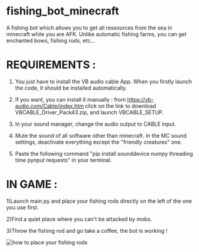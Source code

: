 # fishing_bot_minecraft
A fishing bot which allows you to get all ressources from the sea in minecraft while you are AFK. Unlike automatic fishing farms, you can get enchanted bows, fishing rods, etc...


# REQUIREMENTS :

1) You just have to install the VB audio cable App. When you firstly launch the code, it should be installed automatically.

2) If you want, you can install it manually : from https://vb-audio.com/Cable/index.htm click on the link to download VBCABLE_Driver_Pack43.zip, and launch VBCABLE_SETUP.

3) In your sound manager, change the audio output to CABLE input.

4) Mute the sound of all software other than minecraft. In the MC sound settings, deactivate everything except the "friendly creatures" one.

5) Paste the following command "pip install sounddevice numpy threading time pynput requests" in your terminal.

# IN GAME :

1)Launch main.py and place your fishing rods directly on the left of the one you use first.

2)Find a quiet place where you can't be attacked by mobs.

3)Throw the fishing rod and go take a coffee, the bot is working !

![how to place your fishing rods](fishing_bot_minecraft/fishing_rod.png)

